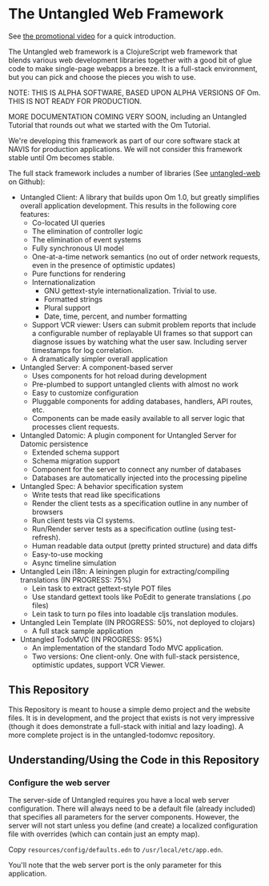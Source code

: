 # The Untangled Web Framework

See [the promotional video](https://youtu.be/CoMyszwN50g) for a quick introduction.

The Untangled web framework is a ClojureScript web framework that blends various web development libraries together
with a good bit of glue code to make single-page webapps a breeze. It is a full-stack environment, but you can
pick and choose the pieces you wish to use.

NOTE: THIS IS ALPHA SOFTWARE, BASED UPON ALPHA VERSIONS OF Om. THIS IS NOT READY FOR PRODUCTION.

MORE DOCUMENTATION COMING VERY SOON, including an Untangled Tutorial that rounds out what we started
with the Om Tutorial.

We're developing this framework as part of our core software stack at NAVIS for production applications. 
We will not consider this framework stable until Om becomes stable.

The full stack framework includes a number of libraries (See [untangled-web](https://github.com/untangled-web) on Github):

- Untangled Client: A library that builds upon Om 1.0, but greatly simplifies overall application development. 
This results in the following core features:
    - Co-located UI queries
    - The elimination of controller logic
    - The elimination of event systems
    - Fully synchronous UI model
    - One-at-a-time network semantics (no out of order network requests, even in the presence of
    optimistic updates)
    - Pure functions for rendering
    - Internationalization
        - GNU gettext-style internationalization. Trivial to use.
        - Formatted strings
        - Plural support
        - Date, time, percent, and number formatting
    - Support VCR viewer: Users can submit problem reports that include a configurable number of replayable UI frames so
that support can diagnose issues by watching what the user saw. Including server timestamps for log correlation.
    - A dramatically simpler overall application
- Untangled Server: A component-based server
    - Uses components for hot reload during development
    - Pre-plumbed to support untangled clients with almost no work
    - Easy to customize configuration
    - Pluggable components for adding databases, handlers, API routes, etc.
    - Components can be made easily available to all server logic that processes client requests.
- Untangled Datomic: A plugin component for Untangled Server for Datomic persistence
    - Extended schema support
    - Schema migration support
    - Component for the server to connect any number of databases
    - Databases are automatically injected into the processing pipeline
- Untangled Spec: A behavior specification system
    - Write tests that read like specifications
    - Render the client tests as a specification outline in any number of browsers
    - Run client tests via CI systems.
    - Run/Render server tests as a specification outline (using test-refresh).
    - Human readable data output (pretty printed structure) and data diffs
    - Easy-to-use mocking
    - Async timeline simulation
- Untangled Lein i18n: A leiningen plugin for extracting/compiling translations (IN PROGRESS: 75%)
    - Lein task to extract gettext-style POT files
    - Use standard gettext tools like PoEdit to generate translations (.po files)
    - Lein task to turn po files into loadable cljs translation modules.
- Untangled Lein Template (IN PROGRESS: 50%, not deployed to clojars)
    - A full stack sample application 
- Untangled TodoMVC (IN PROGRESS: 95%)
    - An implementation of the standard Todo MVC application. 
    - Two versions: One client-only. One with full-stack persistence, optimistic updates, support VCR Viewer.
    
## This Repository

This Repository is meant to house a simple demo project and the website files. It is in development, and the project
that exists is not very impressive (though it does demonstrate a full-stack with initial and lazy loading). A more
complete project is in the untangled-todomvc repository.

## Understanding/Using the Code in this Repository

### Configure the web server

The server-side of Untangled requires you have a local web server configuration. There
will always need to be a default file (already included) that specifies all 
parameters for the server components. However, the server will not start unless
you define (and create) a localized configuration file with overrides (which can contain just an
empty map).

Copy `resources/config/defaults.edn` to `/usr/local/etc/app.edn`.

You'll note that the web server port is the only parameter for this application.

